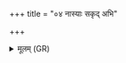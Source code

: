 +++
title = "०४ नास्याः सकृद् अभि"

+++
<details><summary>मूलम् (GR)</summary>

नास्याः सकृद् अभि तिष्ठेन्  
नास्य श्लोणा गृहे स्यात् ।  
वशा कन्येव दुर्मङ्का-  
-अपचित्या विजानता ॥
</details>